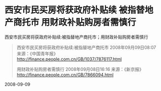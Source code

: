 # 西安市民买房将获政府补贴续 被指替地产商托市 用财政补贴购房者需慎行

西安市民买房将获政府补贴续:被指替地产商托市；用财政补贴购房者需慎行

> 西安市民买房将获政府补贴续:被指替地产商托市
> 2008年09月09日08:07  来源：《中国青年报》
> http://finance.people.com.cn/GB/1037/7876117.html
> 
> 用财政补贴购房者需慎行
> 2008年09月08日16:16  来源：《新京报》
> http://finance.people.com.cn/GB/7866094.html


2008-09-09